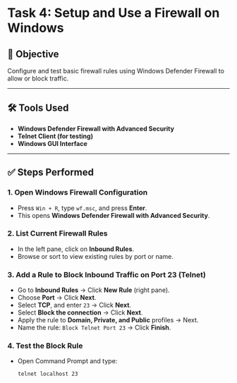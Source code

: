 # Task 4: Setup and Use a Firewall on Windows

## 🎯 Objective
Configure and test basic firewall rules using Windows Defender Firewall to allow or block traffic.

---

## 🛠 Tools Used
- **Windows Defender Firewall with Advanced Security**
- **Telnet Client (for testing)**
- **Windows GUI Interface**

---

## ✅ Steps Performed

### 1. Open Windows Firewall Configuration
- Press `Win + R`, type `wf.msc`, and press **Enter**.
- This opens **Windows Defender Firewall with Advanced Security**.

### 2. List Current Firewall Rules
- In the left pane, click on **Inbound Rules**.
- Browse or sort to view existing rules by port or name.

### 3. Add a Rule to Block Inbound Traffic on Port 23 (Telnet)
- Go to **Inbound Rules** → Click **New Rule** (right pane).
- Choose **Port** → Click **Next**.
- Select **TCP**, and enter `23` → Click **Next**.
- Select **Block the connection** → Click **Next**.
- Apply the rule to **Domain, Private, and Public** profiles → Next.
- Name the rule: `Block Telnet Port 23` → Click **Finish**.

### 4. Test the Block Rule
- Open Command Prompt and type:
  ```bash
  telnet localhost 23
